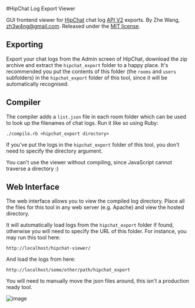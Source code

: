 #HipChat Log Export Viewer

GUI frontend viewer for [HipChat](https://www.hipchat.com/) chat log [API V2](https://www.hipchat.com/docs/apiv2) exports.
By Zhe Wang, zh3w4ng@gmail.com.
Released under the [MIT license](http://opensource.org/licenses/MIT).

## Exporting
Export your chat logs from the Admin screen of HipChat, download the zip archive and extract the `hipchat_export` folder to a happy place. It's recommended you put the contents of this folder (the `rooms` and `users` subfolders) in the `hipchat_export` folder of this tool, since it will be automatically recognised.

## Compiler
The compiler adds a `list.json` file in each room folder which can be used to look up the filenames of chat logs. Run it like so using Ruby:

	./compile.rb <hipchat_export directory>

If you've put the logs in the `hipchat_export` folder of this tool, you don't need to specify the directory argument.

You can't use the viewer without compiling, since JavaScript cannot traverse a directory :)

## Web Interface

The web interface allows you to view the compiled log directory. Place all the files for this tool in any web server (e.g. Apache) and view the hosted directory.

It will automatically load logs from the `hipchat_export` folder if found, otherwise you will need to specify the URL of this folder. For instance, you may run this tool here:

    http://localhost/hipchat-viewer/

And load the logs from here:

    http://localhost/some/other/path/hipchat_export
    
You will need to manually move the json files around, this isn't a production ready tool.

![image](https://raw.github.com/benfreke/hipchat-viewer/master/help/screenshot.png)